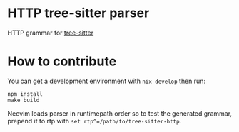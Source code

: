 # HTTP tree-sitter parser

HTTP grammar for [tree-sitter](https://github.com/tree-sitter/tree-sitter)


# How to contribute

You can get a development environment with
`nix develop`
then run:
```
npm install
make build
```

Neovim loads parser in runtimepath order so to test the generated grammar,
prepend it to rtp with `set rtp^=/path/to/tree-sitter-http`.

